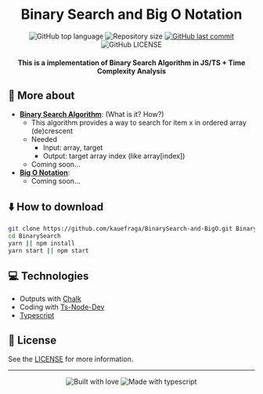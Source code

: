 <h1 align="center">Binary Search and Big O Notation</h1>

<p align="center">
  <img
    alt="GitHub top language"
    src="https://img.shields.io/github/languages/top/kauefraga/BinarySearch-and-BigO.svg"
  />
  <img
    alt="Repository size"
    src="https://img.shields.io/github/repo-size/kauefraga/BinarySearch-and-BigO.svg"
  />
  <a href="https://github.com/kauefraga/BinarySearch-and-BigO/commits/main">
    <img
      alt="GitHub last commit"
      src="https://img.shields.io/github/last-commit/kauefraga/BinarySearch-and-BigO.svg"
    />
  </a>
  <img
    alt="GitHub LICENSE"
    src="https://img.shields.io/github/license/kauefraga/BinarySearch-and-BigO.svg"
  />
</p>

<h4 align="center">This is a implementation of Binary Search Algorithm in JS/TS + Time Complexity Analysis</h4>

## 📝 More about
- [**Binary Search Algorithm**](https://youtu.be/BFcf5vYDoj0): (What is it? How?)
  - This algorithm provides a way to search for item x in ordered array (de)crescent
  - Needed
    - Input: array, target
    - Output: target array index (like array[index])
  - Coming soon...
- [**Big O Notation**](https://www.bigocheatsheet.com):
  - Coming soon...

## ⬇️ How to download
```bash
git clone https://github.com/kauefraga/BinarySearch-and-BigO.git BinarySearch
cd BinarySearch
yarn || npm install
yarn start || npm start
```

## 💻 Technologies

- Outputs with [Chalk](https://npmjs.com/package/chalk)
- Coding with [Ts-Node-Dev](https://npmjs.com/package/ts-node-dev)
- [Typescript](https://www.typescriptlang.org)

## 📝 License

See the [LICENSE](https://github.com/kauefraga/BinarySearch-and-BigO/blob/main/LICENSE) for more information.

---
<div align="center" display="flex">
  <img alt="Built with love" src="http://ForTheBadge.com/images/badges/built-with-love.svg">
  <img alt="Made with typescript" src="http://ForTheBadge.com/images/badges/made-with-typescript.svg">
</div>
